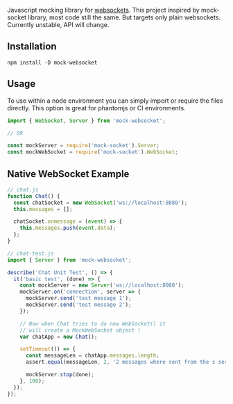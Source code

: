 Javascript mocking library for <a href="https://developer.mozilla.org/en-US/docs/WebSockets">websockets</a>.
This project inspired by mock-socket library, most code still the same. But targets only plain websockets.
Currently unstable, API will change.

## Installation

```shell
npm install -D mock-websocket
```

## Usage

To use within a node environment you can simply import or require the files directly. This
option is great for phantomjs or CI environments.

```js
import { WebSocket, Server } from 'mock-websocket';

// OR

const mockServer = require('mock-socket').Server;
const mockWebSocket = require('mock-socket').WebSocket;
```

## Native WebSocket Example

```js
// chat.js
function Chat() {
  const chatSocket = new WebSocket('ws://localhost:8080');
  this.messages = [];

  chatSocket.onmessage = (event) => {
    this.messages.push(event.data);
  };
}
```

```js
// chat-test.js
import { Server } from 'mock-websocket';

describe('Chat Unit Test', () => {
  it('basic test', (done) => {
    const mockServer = new Server('ws://localhost:8080');
    mockServer.on('connection', server => {
      mockServer.send('test message 1');
      mockServer.send('test message 2');
    });

    // Now when Chat tries to do new WebSocket() it
    // will create a MockWebSocket object \
    var chatApp = new Chat();

    setTimeout(() => {
      const messageLen = chatApp.messages.length;
      assert.equal(messageLen, 2, '2 messages where sent from the s server');

      mockServer.stop(done);
    }, 100);
  });
});
```
